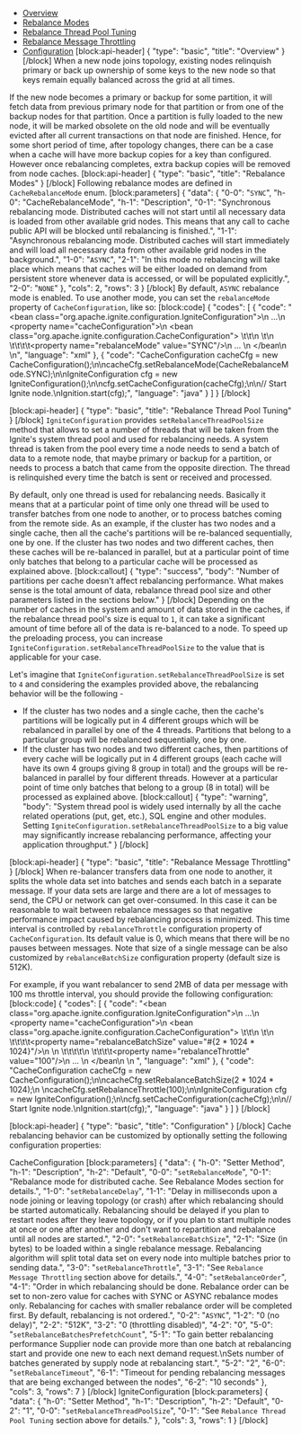 * [Overview](#overview)
* [Rebalance Modes](#rebalance-modes)
* [Rebalance Thread Pool Tuning](#rebalance-thread-pool-tuning)
* [Rebalance Message Throttling](#rebalance-message-throttling)
* [Configuration](#configuration)
[block:api-header]
{
  "type": "basic",
  "title": "Overview"
}
[/block]
When a new node joins topology, existing nodes relinquish primary or back up ownership of some keys to the new node so that keys remain equally balanced across the grid at all times.

If the new node becomes a primary or backup for some partition, it will fetch data from previous primary node for that partition or from one of the backup nodes for that partition. Once a partition is fully loaded to the new node, it will be marked obsolete on the old node and will be eventually evicted after all current transactions on that node are finished. Hence, for some short period of time, after topology changes, there can be a case when a cache will have more backup copies for a key than configured. However once rebalancing completes, extra backup copies will be removed from node caches.
[block:api-header]
{
  "type": "basic",
  "title": "Rebalance Modes"
}
[/block]
Following rebalance modes are defined in `CacheRebalanceMode` enum.
[block:parameters]
{
  "data": {
    "0-0": "`SYNC`",
    "h-0": "CacheRebalanceMode",
    "h-1": "Description",
    "0-1": "Synchronous rebalancing mode. Distributed caches will not start until all necessary data is loaded from other available grid nodes. This means that any call to cache public API will be blocked until rebalancing is finished.",
    "1-1": "Asynchronous rebalancing mode. Distributed caches will start immediately and will load all necessary data from other available grid nodes in the background.",
    "1-0": "`ASYNC`",
    "2-1": "In this mode no rebalancing will take place which means that caches will be either loaded on demand from persistent store whenever data is accessed, or will be populated explicitly.",
    "2-0": "`NONE`"
  },
  "cols": 2,
  "rows": 3
}
[/block]
By default, `ASYNC` rebalance mode is enabled. To use another mode, you can set the `rebalanceMode` property of `CacheConfiguration`, like so:
[block:code]
{
  "codes": [
    {
      "code": "<bean class=\"org.apache.ignite.configuration.IgniteConfiguration\">\n    ...\n    <property name=\"cacheConfiguration\">\n        <bean class=\"org.apache.ignite.configuration.CacheConfiguration\">          \t\t\n          \t<!-- Set synchronous rebalancing. -->\n    \t\t\t\t<property name=\"rebalanceMode\" value=\"SYNC\"/>\n            ... \n        </bean\n    </property>\n</bean>",
      "language": "xml"
    },
    {
      "code": "CacheConfiguration cacheCfg = new CacheConfiguration();\n\ncacheCfg.setRebalanceMode(CacheRebalanceMode.SYNC);\n\nIgniteConfiguration cfg = new IgniteConfiguration();\n\ncfg.setCacheConfiguration(cacheCfg);\n\n// Start Ignite node.\nIgnition.start(cfg);",
      "language": "java"
    }
  ]
}
[/block]

[block:api-header]
{
  "type": "basic",
  "title": "Rebalance Thread Pool Tuning"
}
[/block]
`IgniteConfiguration` provides `setRebalanceThreadPoolSize` method that allows to set a number of threads that will be taken from the Ignite's system thread pool and used for rebalancing needs. A system thread is taken from the pool every time a node needs to send a batch of data to a remote node, that maybe primary or backup for a partition, or needs to process a batch that came from the opposite direction. The thread is relinquished every time the batch is sent or received and processed. 

By default, only one thread is used for rebalancing needs. Basically it means that at a particular point of time only one thread will be used to transfer batches from one node to another, or to process batches coming from the remote side. As an example, if the cluster has two nodes and a single cache, then all the cache's partitions will be re-balanced sequentially, one by one. If the cluster has two nodes and two different caches, then these caches will be re-balanced in parallel, but at a particular point of time only batches that belong to a particular cache will be processed as explained above.
[block:callout]
{
  "type": "success",
  "body": "Number of partitions per cache doesn't affect rebalancing performance. What makes sense is the total amount of data, rebalance thread pool size and other parameters listed in the sections below."
}
[/block]
Depending on the number of caches in the system and amount of data stored in the caches, if the rebalance thread pool's size is equal to `1`, it can take a significant amount of time before all of the data is re-balanced to a node. To speed up the preloading process, you can increase  `IgniteConfiguration.setRebalanceThreadPoolSize` to the value that is applicable for your case.

 Let's imagine that `IgniteConfiguration.setRebalanceThreadPoolSize` is set to `4` and considering the examples provided above, the rebalancing behavior will be the following - 
  * If the cluster has two nodes and a single cache, then the cache's partitions will be logically put in 4 different groups which will be rebalanced in parallel by one of the 4 threads. Partitions that belong to a particular group will be rebalanced sequentially, one by one.
  * If the cluster has two nodes and two different caches, then partitions of every cache will be logically put in 4 different groups (each cache will have its own 4 groups giving 8 group in total) and the groups will be re-balanced in parallel by four different threads. However at a particular point of time only batches that belong to a group (8 in total) will be processed as explained above. 
[block:callout]
{
  "type": "warning",
  "body": "System thread pool is widely used internally by all the cache related operations (put, get, etc.), SQL engine and other modules. Setting `IgniteConfiguration.setRebalanceThreadPoolSize` to a big value may significantly increase rebalancing performance, affecting your application throughput."
}
[/block]

[block:api-header]
{
  "type": "basic",
  "title": "Rebalance Message Throttling"
}
[/block]
When re-balancer transfers data from one node to another, it splits the whole data set into batches and sends each batch in a separate message. If your data sets are large and there are a lot of messages to send, the CPU or network can get over-consumed. In this case it can be reasonable to wait between rebalance messages so that negative performance impact caused by rebalancing process is minimized. This time interval is controlled by `rebalanceThrottle` configuration property of  `CacheConfiguration`. Its default value is 0, which means that there will be no pauses between messages. Note that size of a single message can be also customized by `rebalanceBatchSize` configuration property (default size is 512K).

For example, if you want rebalancer to send 2MB of data per message with 100 ms throttle interval, you should provide the following configuration: 
[block:code]
{
  "codes": [
    {
      "code": "<bean class=\"org.apache.ignite.configuration.IgniteConfiguration\">\n    ...\n    <property name=\"cacheConfiguration\">\n        <bean class=\"org.apache.ignite.configuration.CacheConfiguration\">          \t\t\n          \t<!-- Set batch size. -->\n    \t\t\t\t<property name=\"rebalanceBatchSize\" value=\"#{2 * 1024 * 1024}\"/>\n \n    \t\t\t\t<!-- Set throttle interval. -->\n    \t\t\t\t<property name=\"rebalanceThrottle\" value=\"100\"/>\n            ... \n        </bean\n    </property>\n</bean> ",
      "language": "xml"
    },
    {
      "code": "CacheConfiguration cacheCfg = new CacheConfiguration();\n\ncacheCfg.setRebalanceBatchSize(2 * 1024 * 1024);\n            \ncacheCfg.setRebalanceThrottle(100);\n\nIgniteConfiguration cfg = new IgniteConfiguration();\n\ncfg.setCacheConfiguration(cacheCfg);\n\n// Start Ignite node.\nIgnition.start(cfg);",
      "language": "java"
    }
  ]
}
[/block]

[block:api-header]
{
  "type": "basic",
  "title": "Configuration"
}
[/block]
Cache rebalancing behavior can be customized by optionally setting the following configuration properties:

CacheConfiguration
[block:parameters]
{
  "data": {
    "h-0": "Setter Method",
    "h-1": "Description",
    "h-2": "Default",
    "0-0": "`setRebalanceMode`",
    "0-1": "Rebalance mode for distributed cache. See Rebalance Modes section for details.",
    "1-0": "`setRebalanceDelay`",
    "1-1": "Delay in milliseconds upon a node joining or leaving topology (or crash) after which rebalancing should be started automatically. Rebalancing should be delayed if you plan to restart nodes after they leave topology, or if you plan to start multiple nodes at once or one after another and don't want to repartition and rebalance until all nodes are started.",
    "2-0": "`setRebalanceBatchSize`",
    "2-1": "Size (in bytes) to be loaded within a single rebalance message. Rebalancing algorithm will split total data set on every node into multiple batches prior to sending data.",
    "3-0": "`setRebalanceThrottle`",
    "3-1": "See `Rebalance Message Throttling` section above for details.",
    "4-0": "`setRebalanceOrder`",
    "4-1": "Order in which rebalancing should be done. Rebalance order can be set to non-zero value for caches with SYNC or ASYNC rebalance modes only. Rebalancing for caches with smaller rebalance order will be completed first. By default, rebalancing is not ordered.",
    "0-2": "`ASYNC`",
    "1-2": "0 (no delay)",
    "2-2": "512K",
    "3-2": "0 (throttling disabled)",
    "4-2": "0",
    "5-0": "`setRebalanceBatchesPrefetchCount`",
    "5-1": "To gain better rebalancing performance Supplier node can provide more than one batch at rebalancing start and provide one new to each next demand request.\nSets number of batches generated by supply node at rebalancing start.",
    "5-2": "2",
    "6-0": "`setRebalanceTimeout`",
    "6-1": "Timeout for pending rebalancing messages that are being exchanged between the nodes",
    "6-2": "10 seconds"
  },
  "cols": 3,
  "rows": 7
}
[/block]
IgniteConfiguration
[block:parameters]
{
  "data": {
    "h-0": "Setter Method",
    "h-1": "Description",
    "h-2": "Default",
    "0-2": "1",
    "0-0": "`setRebalanceThreadPoolSize`",
    "0-1": "See `Rebalance Thread Pool Tuning` section above for details."
  },
  "cols": 3,
  "rows": 1
}
[/block]
